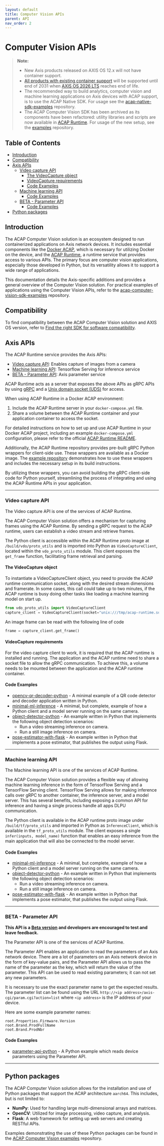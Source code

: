 ```yaml
---
layout: default
title: Computer Vision APIs
parent: API
nav_order: 2
---
```


# Computer Vision APIs

> **Note:**
>
> - New Axis products released on AXIS OS 12.x will not have container support.
> - [All products with existing container support](https://www.axis.com/support/tools/product-selector/shared/%5B%7B%22index%22%3A%5B10%2C0%5D%2C%22value%22%3A%22ARTPEC-8%22%7D%2C%7B%22index%22%3A%5B10%2C2%5D%2C%22value%22%3A%22Yes%22%7D%5D)
>   will be supported until end of 2031 when [AXIS OS 2026 LTS](https://help.axis.com/en-us/axis-os) reaches end of life.
> - The recommended way to build analytics, computer vision and machine learning applications on Axis devices with ACAP support,
>   is to use the ACAP Native SDK. For usage see the [acap-native-sdk-examples](https://github.com/AxisCommunications/acap-native-sdk-examples)
>   repository.
> - The ACAP Computer Vision SDK has been archived as its components have been refactored:
>   utility libraries and scripts are now available in [ACAP Runtime](https://github.com/AxisCommunications/acap-runtime).
>   For usage of the new setup, see the [examples](https://github.com/AxisCommunications/acap-computer-vision-sdk-examples)
>   repository.

<!-- omit in toc -->
## Table of Contents

- [Introduction](#introduction)
- [Compatibility](#compatibility)
- [Axis APIs](#axis-apis)
  - [Video capture API](#video-capture-api)
    - [The VideoCapture object](#the-videocapture-object)
    - [VideoCapture requirements](#videocapture-requirements)
    - [Code Examples](#code-examples)
  - [Machine learning API](#machine-learning-api)
    - [Code Examples](#code-examples-1)
  - [BETA - Parameter API](#beta---parameter-api)
    - [Code Examples](#code-examples-2)
- [Python packages](#python-packages)

## Introduction

The ACAP Computer Vision solution is an ecosystem designed to run containerized applications on Axis network devices.
It includes essential components like the [Docker ACAP](https://github.com/AxisCommunications/docker-acap), which is necessary for utilizing Docker on the device,
and the [ACAP Runtime](https://github.com/AxisCommunications/acap-runtime), a runtime service that provides access to various APIs.
The primary focus are computer vision applications, especially those developed in Python, but its versatility allows it to support a wide range of applications.

This documentation details the Axis-specific additions and provides a general overview of the Computer Vision solution.
For practical examples of applications using the Computer Vision APIs, refer to the [acap-computer-vision-sdk-examples](https://github.com/AxisCommunications/acap-computer-vision-sdk-examples) repository.

## Compatibility

To find compatibility between the ACAP Computer Vision solution and AXIS OS version,
refer to [Find the right SDK for software compatibility](../axis-devices-and-compatibility/#find-the-right-sdk-for-software-compatibility).

## Axis APIs

The ACAP Runtime service provides the Axis APIs:

- [Video capture API](#video-capture-api): Enables capture of images from a camera
- [Machine learning API](#machine-learning-api): Tensorflow Serving for inference service
- [BETA - Parameter API](#beta---parameter-api): Axis parameter service

ACAP Runtime acts as a server that exposes the above APIs as gRPC APIs by using [gRPC](https://grpc.io) and a [Unix domain socket (UDS)](https://grpc.github.io/grpc/cpp/md_doc_naming.html) for access.

When using ACAP Runtime in a Docker ACAP environment:

1. Include the ACAP Runtime server in your `docker-compose.yml` file.
2. Share a volume between the ACAP Runtime container and your application container to access the socket.

For detailed instructions on how to set up and use ACAP Runtime in your Docker ACAP project, including an example `docker-compose.yml` configuration, please refer to the official [ACAP Runtime README](https://github.com/AxisCommunications/acap-runtime?tab=readme-ov-file#usage).

Additionally, the ACAP Runtime repository provides pre-built gRPC Python wrappers for client-side use. These wrappers are available as a Docker image. The [example repository](https://github.com/AxisCommunications/acap-computer-vision-sdk-examples) demonstrates how to use these wrappers and includes the necessary setup in its build instructions.

By utilizing these wrappers, you can avoid building the gRPC client-side code for Python yourself, streamlining the process of integrating and using the ACAP Runtime APIs in your application.

---

### Video capture API

The Video capture API is one of the services of ACAP Runtime.

The ACAP Computer Vision solution offers a mechanism for capturing frames using the ACAP Runtime. By sending a gRPC request to the ACAP runtime, users can establish a video stream and retrieve frames.

The Python client is accessible within the ACAP Runtime proto image at `/build/vdo/proto_utils` and is imported into Python as `VideoCaptureClient`, located within the `vdo_proto_utils` module. This client exposes the `get_frame` function, facilitating frame retrieval and parsing.

#### The VideoCapture object

To instantiate a VideoCaptureClient object, you need to provide the ACAP runtime communication socket, along with the desired stream dimensions and framerate.
In some cases, this call could take up to two minutes, if the ACAP runtime is busy doing other tasks like loading a machine learning model on start up.

```python
from vdo_proto_utils import VideoCaptureClient
capture_client = VideoCaptureClient(socket="unix:///tmp/acap-runtime.sock", stream_width=224, stream_height=224, stream_framerate=10)
```

An image frame can be read with the following line of code

```python
frame = capture_client.get_frame()
```

#### VideoCapture requirements

For the video capture client to work, it is required that the ACAP runtime is installed and running.
The application and the ACAP runtime need to share a socket file to allow the gRPC communication.
To achieve this, a volume needs to be mounted between the application and the ACAP runtime container.

#### Code Examples

- [opencv-qr-decoder-python](https://github.com/AxisCommunications/acap-computer-vision-sdk-examples-staging/blob/main/opencv-qr-decoder-python/docker-compose.yml) - A minimal example of a QR code detector and decoder application written in Python.
- [minimal-ml-inference](https://github.com/AxisCommunications/acap-computer-vision-sdk-examples/tree/main/minimal-ml-inference) - A minimal, but complete, example of how a Python client and a model server running on the same camera.
- [object-detector-python](https://github.com/AxisCommunications/acap-computer-vision-sdk-examples/tree/main/object-detector-python) - An example written in Python that implements the following object detection scenarios:
  - Run a video streaming inference on camera.
  - Run a still image inference on camera.
- [pose-estimator-with-flask](https://github.com/AxisCommunications/acap-computer-vision-sdk-examples/tree/main/pose-estimator-with-flask) - An example written in Python that implements a pose estimator, that publishes the output using Flask.

---

### Machine learning API

The Machine learning API is one of the services of ACAP Runtime.

The ACAP Computer Vision solution provides a flexible way of allowing machine learning inference in the form of TensorFlow Serving and a TensorFlow Serving client. TensorFlow Serving allows for making inference calls over gRPC to another container, the inference server, and a model server. This has several benefits, including exposing a common API for inference and having a single process handle all apps DLPU communication.

The Python client is available in the ACAP runtime proto image under `/build/tf/proto_utils` and imported in Python as `InferenceClient`, which is available in the `tf_proto_utils` module. The client exposes a single `infer(inputs, model_name)` function that enables an easy inference from the main application that will also be connected to the model server.

#### Code Examples

- [minimal-ml-inference](https://github.com/AxisCommunications/acap-computer-vision-sdk-examples/tree/main/minimal-ml-inference) - A minimal, but complete, example of how a Python client and a model server running on the same camera.
- [object-detector-python](https://github.com/AxisCommunications/acap-computer-vision-sdk-examples/tree/main/object-detector-python) - An example written in Python that implements the following object detection scenarios:
  - Run a video streaming inference on camera.
  - Run a still image inference on camera.
- [pose-estimator-with-flask](https://github.com/AxisCommunications/acap-computer-vision-sdk-examples/tree/main/pose-estimator-with-flask) - An example written in Python that implements a pose estimator, that publishes the output using Flask.

---

### BETA - Parameter API

**This API is a [Beta version](./beta-api) and developers are encouraged to test and leave feedback.**

The Parameter API is one of the services of ACAP Runtime.

The Parameter API enables an application to read the parameters of an Axis network device. There are a lot of parameters on an Axis network device in the form of key-value pairs, and the Parameter API allows us to pass the name of the parameter as the key, which will return the value of the parameter. This API can be used to read existing parameters; it can not set any new parameters.

It is necessary to use the exact parameter name to get the expected results. The parameter list can be found using the URL `http://<ip address>/axis-cgi/param.cgi?action=list` where `<ip address>` is the IP address of your device.

Here are some example parameter names:

```text
root.Properties.Firmware.Version
root.Brand.ProdFullName
root.Brand.ProdNbr
```

#### Code Examples

- [parameter-api-python](https://github.com/AxisCommunications/acap-computer-vision-sdk-examples/tree/main/parameter-api-python) - A Python example which reads device parameters using the Parameter API.

---

## Python packages

The ACAP Computer Vision solution allows for the installation and use of Python packages that support the ACAP architecture `aarch64`. This includes, but is not limited to:

- **NumPy**: Used for handling large multi-dimensional arrays and matrices.
- **OpenCV**: Utilized for image processing, video capture, and analysis.
- **Flask**: A web framework for setting up web servers and creating RESTful APIs.

Examples demonstrating the use of these Python packages can be found in the [ACAP Computer Vision examples](https://github.com/AxisCommunications/acap-computer-vision-sdk-examples) repository.
